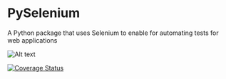 # PySelenium
A Python package that uses Selenium to enable for automating tests for web applications

![Alt text](https://travis-ci.org/felipefiali/PySelenium.svg?branch=master "")

[![Coverage Status](https://coveralls.io/repos/github/felipefiali/PySelenium/badge.svg?branch=master)](https://coveralls.io/github/felipefiali/PySelenium?branch=master)